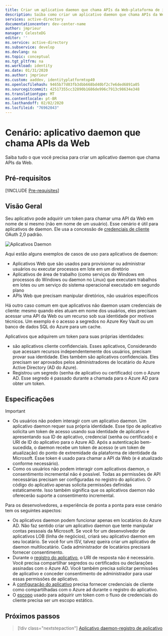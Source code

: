 ```yaml
---
title: Criar um aplicativo daemon que chama APIs da Web-plataforma de identidade da Microsoft | Azure
description: Saiba como criar um aplicativo daemon que chama APIs da Web
services: active-directory
documentationcenter: dev-center-name
author: jmprieur
manager: CelesteDG
editor: ''
ms.service: active-directory
ms.subservice: develop
ms.devlang: na
ms.topic: conceptual
ms.tgt_pltfrm: na
ms.workload: identity
ms.date: 01/31/2020
ms.author: jmprieur
ms.custom: aaddev, identityplatformtop40
ms.openlocfilehash: 9465b77d03fb3dbb668bd40bf2c7e6ded6891a05
ms.sourcegitcommit: 42517355cc32890b1686de996c7913c98634e348
ms.translationtype: MT
ms.contentlocale: pt-BR
ms.lasthandoff: 02/02/2020
ms.locfileid: "76962043"
---
```

# <a name="scenario-daemon-application-that-calls-web-apis"></a>Cenário: aplicativo daemon que chama APIs da Web

Saiba tudo o que você precisa para criar um aplicativo daemon que chama APIs da Web.

## <a name="prerequisites"></a>Pré-requisitos

[!INCLUDE [Pre-requisites](../../../includes/active-directory-develop-scenarios-prerequisites.md)]

## <a name="overview"></a>Visão Geral

Seu aplicativo pode adquirir um token para chamar uma API da Web em nome de si mesmo (não em nome de um usuário). Esse cenário é útil para aplicativos de daemon. Ele usa a concessão de [credenciais de cliente](v2-oauth2-client-creds-grant-flow.md) OAuth 2,0 padrão.

![Aplicativos Daemon](./media/scenario-daemon-app/daemon-app.svg)

Aqui estão alguns exemplos de casos de uso para aplicativos de daemon:

- Aplicativos Web que são usados para provisionar ou administrar usuários ou executar processos em lote em um diretório
- Aplicativos de área de trabalho (como serviços do Windows em processos do Windows ou daemon no Linux) que executam trabalhos em lotes ou um serviço do sistema operacional executado em segundo plano
- APIs Web que precisam manipular diretórios, não usuários específicos

Há outro caso comum em que aplicativos não daemon usam credenciais de cliente: mesmo quando eles atuam em nome dos usuários, eles precisam acessar uma API da Web ou um recurso sob sua identidade por motivos técnicos. Um exemplo é o acesso a segredos no Azure Key Vault ou um banco de dados SQL do Azure para um cache.

Aplicativos que adquirem um token para suas próprias identidades:

- são aplicativos cliente confidenciais. Esses aplicativos, Considerando que acessam recursos independentemente dos usuários, precisam provar sua identidade. Eles também são aplicativos confidenciais. Eles precisam ser aprovados pelos administradores de locatário do Azure Active Directory (AD do Azure).
- Registrou um segredo (senha de aplicativo ou certificado) com o Azure AD. Esse segredo é passado durante a chamada para o Azure AD para obter um token.

## <a name="specifics"></a>Especificações

> [!IMPORTANT]
>
> - Os usuários não podem interagir com um aplicativo daemon. Um aplicativo daemon requer sua própria identidade. Esse tipo de aplicativo solicita um token de acesso usando sua identidade de aplicativo e apresentando sua ID de aplicativo, credencial (senha ou certificado) e URI de ID do aplicativo para o Azure AD. Após a autenticação bem-sucedida, o daemon recebe um token de acesso (e um token de atualização) do ponto de extremidade da plataforma de identidade da Microsoft. Esse token é usado para chamar a API da Web (e é atualizado conforme necessário).
> - Como os usuários não podem interagir com aplicativos daemon, o consentimento incremental não é possível. Todas as permissões de API necessárias precisam ser configuradas no registro do aplicativo. O código do aplicativo apenas solicita permissões definidas estaticamente. Isso também significa que os aplicativos daemon não oferecerão suporte a consentimento incremental.

Para os desenvolvedores, a experiência de ponta a ponta para esse cenário tem os seguintes aspectos:

- Os aplicativos daemon podem funcionar apenas em locatários do Azure AD. Não faz sentido criar um aplicativo daemon que tente manipular contas pessoais da Microsoft. Se você for um desenvolvedor de aplicativos LOB (linha de negócios), criará seu aplicativo daemon em seu locatário. Se você for um ISV, talvez queira criar um aplicativo de daemon multilocatário. Cada administrador de locatários precisará fornecer consentimento.
- Durante o [registro do aplicativo](./scenario-daemon-app-registration.md), o URI de resposta não é necessário. Você precisa compartilhar segredos ou certificados ou declarações assinadas com o Azure AD. Você também precisa solicitar permissões de aplicativo e conceder consentimento de administrador para usar essas permissões de aplicativo.
- A [configuração do aplicativo](./scenario-daemon-app-configuration.md) precisa fornecer credenciais de cliente como compartilhadas com o Azure ad durante o registro do aplicativo.
- O [escopo](scenario-daemon-acquire-token.md#scopes-to-request) usado para adquirir um token com o fluxo de credenciais do cliente precisa ser um escopo estático.

## <a name="next-steps"></a>Próximos passos

> [!div class="nextstepaction"]
> [Aplicativo daemon-registro de aplicativo](./scenario-daemon-app-registration.md)
